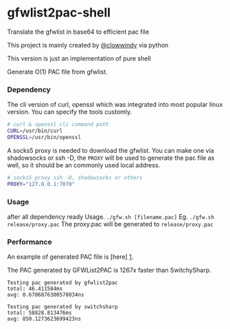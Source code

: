 gfwlist2pac-shell
=================

Translate the gfwlist in base64 to efficient pac file

This project is mainly created by [@clowwindy](https://github.com/clowwindy/gfwlist2pac) via python

This version is just an implementation of pure shell

Generate O(1) PAC file from gfwlist.

### Dependency
  The cli version of curl, openssl which was integrated into most popular linux version.
  You can specify the tools customly.
```bash
# curl & openssl cli command path
CURL=/usr/bin/curl
OPENSSL=/usr/bin/openssl
```
  A socks5 proxy is needed to download the gfwlist. 
  You can make one via shadowsocks or ssh -D, the `PROXY` will be used to generate the pac file as well, so it should be an commonly used local address.
```bash
# socks5 proxy ssh -D, shadowsocks or others
PROXY="127.0.0.1:7070"
```

### Usage
  after all dependency ready
  Usage. `./gfw.sh [filename.pac]`
  Eg. `./gfw.sh release/proxy.pac`
  The proxy.pac will be generated to `release/proxy.pac`
### Performance

An example of generated PAC file is [here] [1].

The PAC generated by GFWList2PAC is 1267x faster than SwitchySharp.

    Testing pac generated by gfwlist2pac
    total: 46.411584ms
    avg: 0.6706876300578034ns
    
    Testing pac generated by switchsharp
    total: 58828.813476ms
    avg: 850.1273623699423ns

[1]: https://gist.github.com/cuber/7e1cb2864ec139236b59
